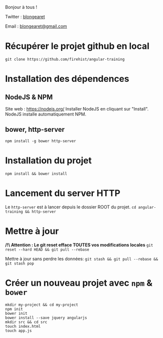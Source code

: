 Bonjour à tous !

Twitter : [blongearet](twitter.com/blongearet)

Email : [blongearet@gmail.com](mailto:blongearet@gmail.com)

# Récupérer le projet github en local
`git clone https://github.com/firehist/angular-training`

# Installation des dépendences
## NodeJS & NPM
Site web : https://nodejs.org/
Installer NodeJS en cliquant sur "Install".
NodeJS installe automatiquement NPM.
## bower, http-server
`npm install -g bower http-server`

# Installation du projet
`npm install && bower install`

# Lancement du server HTTP
Le `http-server` est à lancer depuis le dossier ROOT du projet.
`cd angular-training && http-server`

# Mettre à jour
**/!\ Attention : Le git reset efface TOUTES vos modifications locales**
`git reset --hard HEAD && git pull --rebase`

Mettre à jour sans perdre les données:
`git stash && git pull --rebase && git stash pop`

# Créer un nouveau projet avec `npm` & `bower`
```
mkdir my-project && cd my-project
npm init
bower init
bower install --save jquery angularjs
mkdir src && cd src
touch index.html
touch app.js
```
